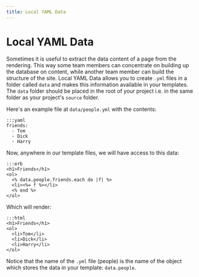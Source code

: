 ```yaml
---
title: Local YAML Data
---
```


# Local YAML Data

Sometimes it is useful to extract the data content of a page from the rendering. This way some team members can concentrate on building up the database on content, while another team member can build the structure of the site. Local YAML Data allows you to create `.yml` files in a folder called `data` and makes this information available in your templates. The `data` folder should be placed in the root of your project i.e. in the same folder as your project's `source` folder.

Here's an example file at `data/people.yml` with the contents:

    :::yaml
    friends:
      - Tom
      - Dick
      - Harry

Now, anywhere in our template files, we will have access to this data:

    :::erb
    <h1>Friends</h1>
    <ol>
      <% data.people.friends.each do |f| %>
      <li><%= f %></li>
      <% end %>
    </ol>

Which will render:

    :::html
    <h1>Friends</h1>
    <ol>
      <li>Tom</li>
      <li>Dick</li>
      <li>Harry</li>
    </ol>

Notice that the name of the `.yml` file (people) is the name of the object which stores the data in your template: `data.people`.

